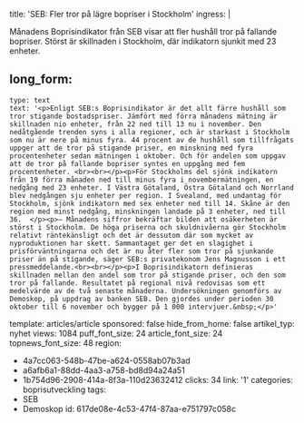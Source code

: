 title: 'SEB: Fler tror på lägre bopriser i Stockholm'
ingress: |
  <p><span class="TextRun SCXW205665326"><span class="NormalTextRun SCXW205665326">Månadens Boprisindikator från SEB visar att fler hushåll tror på fallande </span><span class="TextRun SCXW205665326"><span class="SpellingError SCXW205665326">bopriser</span></span><span class="TextRun SCXW205665326"><span class="NormalTextRun SCXW205665326">. Störst är skillnaden i Stockholm, där indikatorn sjunkit med 23 enheter.</span></span></span>
  </p>
  
long_form:
  -
    type: text
    text: '<p>Enligt SEB:s Boprisindikator är det allt färre hushåll som tror stigande bostadspriser. Jämfört med förra månadens mätning är skillnaden nio enheter, från 22 ned till 13 nu i november. Den nedåtgående trenden syns i alla regioner, och är starkast i Stockholm som nu är nere på minus fyra. 44 procent av de hushåll som tillfrågats uppger att de tror på stigande priser, en minskning med fyra procentenheter sedan mätningen i oktober. Och för andelen som uppgav att de tror på fallande bopriser syntes en uppgång med fem procentenheter. <br><br></p><p>För Stockholms del sjönk indikatorn från 19 förra månaden ned till minus fyra i novembermätningen, en nedgång med 23 enheter. I Västra Götaland, Östra Götaland och Norrland blev nedgången sju enheter per region. I Svealand, med undantag för Stockholm, sjönk indikatorn med sex enheter ned till 14. Skåne är den region med minst nedgång, minskningen landade på 3 enheter, ned till 36.  </p><p>– Månadens siffror bekräftar bilden att osäkerheten är störst i Stockholm. De höga priserna och skuldnivåerna gör Stockholm relativt räntekänsligt och det är dessutom där som mycket av nyproduktionen har skett. Sammantaget ger det en slagighet i prisförväntningarna och det är nu åter fler som tror på sjunkande priser än på stigande, säger SEB:s privatekonom Jens Magnusson i ett pressmeddelande.<br><br></p><p>I Boprisindikatorn definieras skillnaden mellan den andel som tror på stigande priser, och den som tror på fallande. Resultatet på regional nivå redovisas som ett medelvärde av de två senaste månaderna. Undersökningen genomförs av Demoskop, på uppdrag av banken SEB. Den gjordes under perioden 30 oktober till 6 november och bygger på 1 000 intervjuer.&nbsp;</p>'
template: articles/article
sponsored: false
hide_from_home: false
artikel_typ: nyhet
views: 1084
puff_font_size: 24
article_font_size: 24
topnews_font_size: 48
region:
  - 4a7cc063-548b-47be-a624-0558ab07b3ad
  - a6afb6a1-88dd-4aa3-a758-bd8d94a24a51
  - 1b754d96-2908-414a-8f3a-110d23632412
clicks: 34
link: '1'
categories: boprisutveckling
tags:
  - SEB
  - Demoskop
id: 617de08e-4c53-47f4-87aa-e751797c058c
